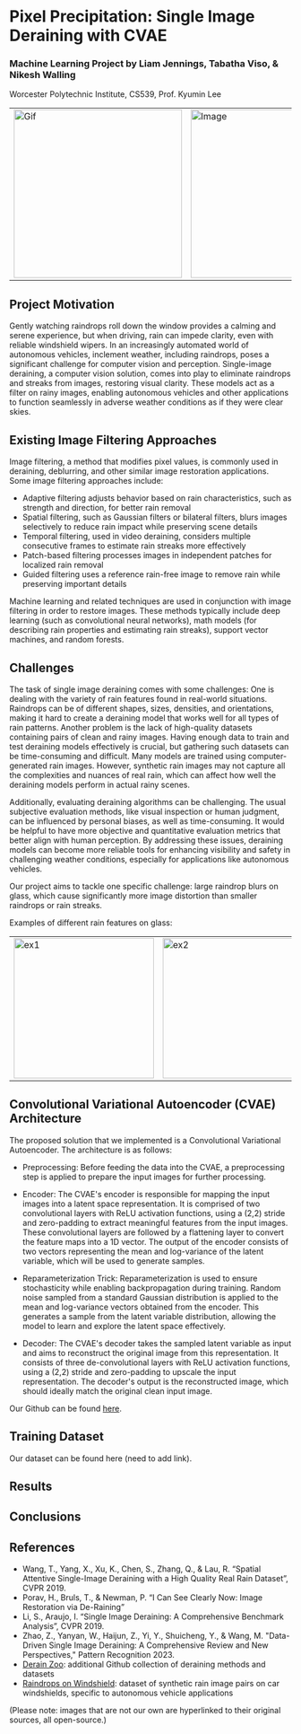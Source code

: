 # Pixel Precipitation: Single Image Deraining with CVAE
### Machine Learning Project by Liam Jennings, Tabatha Viso, & Nikesh Walling
Worcester Polytechnic Institute, CS539, Prof. Kyumin Lee 

<table>
  <tr>
    <td style="width: 100%;">
      <img src="https://tenor.com/view/looking-out-your-window-rain-raining-gif-12687159.gif" alt="Gif" style="height: 300px;">
    </td>
    <td style="width: 100%;">
      <img src="https://c0.wallpaperflare.com/preview/890/584/45/traffic-rain-wet-windshield-droplet.jpg" alt="Image" style="height: 300px;">
    </td>
  </tr>
</table>

## Project Motivation
Gently watching raindrops roll down the window provides a calming and serene experience, but when driving, rain can impede clarity, even with reliable windshield wipers. In an increasingly automated world of autonomous vehicles, inclement weather, including raindrops, poses a significant challenge for computer vision and perception. Single-image deraining, a computer vision solution, comes into play to eliminate raindrops and streaks from images, restoring visual clarity. These models act as a filter on rainy images, enabling autonomous vehicles and other applications to function seamlessly in adverse weather conditions as if they were clear skies.

## Existing Image Filtering Approaches
Image filtering, a method that modifies pixel values, is commonly used in deraining, deblurring, and other similar image restoration applications. Some image filtering approaches include:
+ Adaptive filtering adjusts behavior based on rain characteristics, such as strength and direction, for better rain removal
+ Spatial filtering, such as Gaussian filters or bilateral filters, blurs images selectively to reduce rain impact while preserving scene details
+ Temporal filtering, used in video deraining, considers multiple consecutive frames to estimate rain streaks more effectively
+ Patch-based filtering processes images in independent patches for localized rain removal
+ Guided filtering uses a reference rain-free image to remove rain while preserving important
details

Machine learning and related techniques are used in conjunction with image filtering in order to restore images. These methods typically include deep learning (such as convolutional neural networks), math models (for describing rain properties and estimating rain streaks), support vector machines, and random forests.

## Challenges
The task of single image deraining comes with some challenges: One is dealing with the variety of rain features found in real-world situations. Raindrops can be of different shapes, sizes, densities, and orientations, making it hard to create a deraining model that works well for all types of rain patterns. Another problem is the lack of high-quality datasets containing pairs of clean and rainy images. Having enough data to train and test deraining models effectively is crucial, but gathering such datasets can be time-consuming and difficult. Many models are trained using computer-generated rain images. However, synthetic rain images may not capture all the complexities and nuances of real rain, which can affect how well the deraining models perform in actual rainy scenes.

Additionally, evaluating deraining algorithms can be challenging. The usual subjective evaluation methods, like visual inspection or human judgment, can be influenced by personal biases, as well as time-consuming. It would be helpful to have more objective and quantitative evaluation metrics that better align with human perception. By addressing these issues, deraining models can become more reliable tools for enhancing visibility and safety in challenging weather conditions, especially for applications like autonomous vehicles. 

Our project aims to tackle one specific challenge: large raindrop blurs on glass, which cause significantly more image distortion than smaller raindrops or rain streaks.

Examples of different rain features on glass:
<table>
  <tr>
    <td style="width: 100%;">
      <img src="https://images.pexels.com/photos/4114968/pexels-photo-4114968.jpeg?auto=compress&cs=tinysrgb&w=1260&h=750&dpr=1" alt="ex1" style="height: 250px;">
    </td>
    <td style="width: 100%;">
      <img src="https://images.pexels.com/photos/4420454/pexels-photo-4420454.jpeg?auto=compress&cs=tinysrgb&w=1260&h=750&dpr=1" alt="ex2" style="height: 250px;">
    </td>
        <td style="width: 100%;">
      <img src="https://images.pexels.com/photos/5106936/pexels-photo-5106936.jpeg?auto=compress&cs=tinysrgb&w=1260&h=750&dpr=1" alt="ex3" style="height: 250px;">
    </td>
            <td style="width: 100%;">
      <img src="https://images.pexels.com/photos/3054292/pexels-photo-3054292.jpeg?auto=compress&cs=tinysrgb&w=1260&h=750&dpr=1" alt="ex3" style="height: 250px;">
    </td>
<td style="width: 100%;">
      <img src="https://images.pexels.com/photos/459277/pexels-photo-459277.jpeg?auto=compress&cs=tinysrgb&w=1260&h=750&dpr=1" alt="ex3" style="height: 250px;">
    </td>
  </tr>
</table>

## Convolutional Variational Autoencoder (CVAE) Architecture
The proposed solution that we implemented is a Convolutional Variational Autoencoder. The architecture is as follows:
+ Preprocessing: Before feeding the data into the CVAE, a preprocessing step is applied to prepare the input images for further processing.

+ Encoder: The CVAE's encoder is responsible for mapping the input images into a latent space representation. It is comprised of two convolutional layers with ReLU activation functions, using a (2,2) stride and zero-padding to extract meaningful features from the input images. These convolutional layers are followed by a flattening layer to convert the feature maps into a 1D vector. The output of the encoder consists of two vectors representing the mean and log-variance of the latent variable, which will be used to generate samples.

+ Reparameterization Trick: Reparameterization is used to ensure stochasticity while enabling backpropagation during training. Random noise sampled from a standard Gaussian distribution is applied to the mean and log-variance vectors obtained from the encoder. This generates a sample from the latent variable distribution, allowing the model to learn and explore the latent space effectively.

+ Decoder: The CVAE's decoder takes the sampled latent variable as input and aims to reconstruct the original image from this representation. It consists of three de-convolutional layers with ReLU activation functions, using a (2,2) stride and zero-padding to upscale the input representation. The decoder's output is the reconstructed image, which should ideally match the original clean input image.

Our Github can be found [here](https://github.com/tabathaviso/deraining-tools).

## Training Dataset


Our dataset can be found here (need to add link).

## Results



## Conclusions

## References
+ Wang, T., Yang, X., Xu, K., Chen, S., Zhang, Q., & Lau, R. “Spatial Attentive Single-Image Deraining with a High Quality Real Rain Dataset”, CVPR 2019.
+ Porav, H., Bruls, T., & Newman, P. “I Can See Clearly Now: Image Restoration via De-Raining”
+ Li, S., Araujo, I. “Single Image Deraining: A Comprehensive Benchmark Analysis”, CVPR 2019.
+ Zhao, Z., Yanyan, W., Haijun, Z., Yi, Y., Shuicheng, Y., & Wang, M. "Data-Driven Single Image Deraining: A Comprehensive Review and New Perspectives," Pattern Recognition 2023.
+ [Derain Zoo](https://github.com/nnUyi/DerainZoo): additional Github collection of deraining methods and datasets
+ [Raindrops on Windshield](https://github.com/EvoCargo/RaindropsOnWindshield): dataset of synthetic rain image pairs on car windshields, specific to autonomous vehicle applications

(Please note: images that are not our own are hyperlinked to their original sources, all open-source.)
